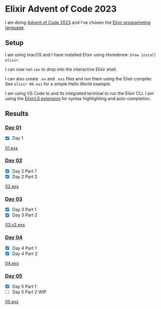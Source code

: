 # Elixir Advent of Code 2023

I am doing [Advent of Code 2023](https://adventofcode.com/2023) and I've chosen
the [Elixir programming language](https://elixir-lang.org).

## Setup

I am using macOS and I have installed Elixir using Homebrew:
`brew install elixir`.

I can now run `iex` to drop into the interactive Elixir shell.

I can also create `.ex` and `.exs` files and run them using the Elixir compiler.
See `elixir 00.exs` for a simple Hello World example.

I am using VS Code to and its integrated terminal to run the Elixir CLI.
I am using the [ElixirLS extension](https://github.com/elixir-lsp/elixir-ls)
for syntax highlighting and auto-completion.

## Results

### [Day 01](https://adventofcode.com/2023/day/1)

- [x] Day 1

[01.exs](01.exs)

### [Day 02](https://adventofcode.com/2023/day/2)

- [x] Day 2 Part 1
- [x] Day 2 Part 2

[02.exs](02.exs)

### [Day 03](https://adventofcode.com/2023/day/3)

- [x] Day 3 Part 1
- [x] Day 3 Part 2

[03.v2.exs](03.v2.exs)

### [Day 04](https://adventofcode.com/2023/day/4)

- [x] Day 4 Part 1
- [x] Day 4 Part 2

[04.exs](04.exs)

### [Day 05](https://adventofcode.com/2023/day/5)

- [x] Day 5 Part 1
- [ ] Day 5 Part 2 WIP

[05.exs](05.exs)
